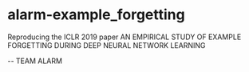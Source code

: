 # alarm-example_forgetting
Reproducing the ICLR 2019 paper AN EMPIRICAL STUDY OF EXAMPLE FORGETTING
DURING DEEP NEURAL NETWORK LEARNING

-- TEAM ALARM
